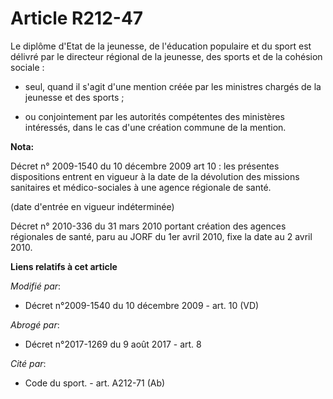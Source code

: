 # Article R212-47

Le diplôme d'Etat de la jeunesse, de l'éducation populaire et du sport est délivré par le            directeur régional de la
jeunesse, des sports et de la cohésion sociale  :

- seul, quand il s'agit d'une mention créée par les ministres chargés de la jeunesse et des sports ;

- ou conjointement par les autorités compétentes des ministères intéressés, dans le cas d'une création commune de la mention.

**Nota:**

Décret n° 2009-1540 du 10 décembre 2009 art 10 : les présentes dispositions entrent en vigueur à la date de la dévolution des
missions sanitaires et médico-sociales à une agence régionale de santé. 

(date d'entrée en vigueur indéterminée)

Décret n° 2010-336 du 31 mars 2010 portant création des agences régionales de santé, paru au JORF du 1er avril 2010, fixe la
date au 2 avril 2010.

**Liens relatifs à cet article**

_Modifié par_:

  - Décret n°2009-1540 du 10 décembre 2009 - art. 10 (VD)

_Abrogé par_:

  - Décret n°2017-1269 du 9 août 2017 - art. 8

_Cité par_:

  - Code du sport. - art. A212-71 (Ab)
